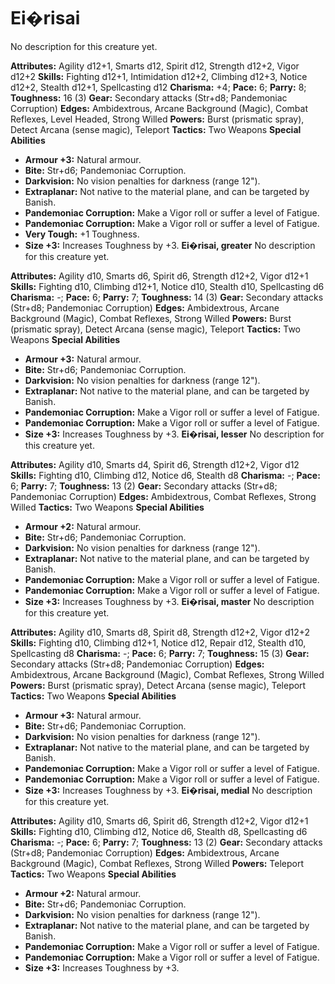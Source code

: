 # Ei�risai

No description for this creature yet.

**Attributes:** Agility d12+1, Smarts d12, Spirit d12, Strength d12+2,
Vigor d12+2
**Skills:** Fighting d12+1, Intimidation d12+2, Climbing d12+3, Notice
d12+2, Stealth d12+1, Spellcasting d12
**Charisma:** +4; **Pace:** 6; **Parry:** 8; **Toughness:** 16 (3)
**Gear:** Secondary attacks (Str+d8; Pandemoniac Corruption)
**Edges:** Ambidextrous, Arcane Background (Magic), Combat Reflexes,
Level Headed, Strong Willed
**Powers:** Burst (prismatic spray), Detect Arcana (sense magic),
Teleport
**Tactics:** Two Weapons
**Special Abilities**

- **Armour +3:** Natural armour.
- **Bite:** Str+d6; Pandemoniac Corruption.
- **Darkvision:** No vision penalties for darkness (range 12").
- **Extraplanar:** Not native to the material plane, and can be targeted
by Banish.
- **Pandemoniac Corruption:** Make a Vigor roll or suffer a level of
Fatigue.
- **Pandemoniac Corruption:** Make a Vigor roll or suffer a level of
Fatigue.
- **Very Tough:** +1 Toughness.
- **Size +3:** Increases Toughness by +3.
**Ei�risai, greater**
No description for this creature yet.

**Attributes:** Agility d10, Smarts d6, Spirit d6, Strength d12+2, Vigor
d12+1
**Skills:** Fighting d10, Climbing d12+1, Notice d10, Stealth d10,
Spellcasting d6
**Charisma:** -; **Pace:** 6; **Parry:** 7; **Toughness:** 14 (3)
**Gear:** Secondary attacks (Str+d8; Pandemoniac Corruption)
**Edges:** Ambidextrous, Arcane Background (Magic), Combat Reflexes,
Strong Willed
**Powers:** Burst (prismatic spray), Detect Arcana (sense magic),
Teleport
**Tactics:** Two Weapons
**Special Abilities**

- **Armour +3:** Natural armour.
- **Bite:** Str+d6; Pandemoniac Corruption.
- **Darkvision:** No vision penalties for darkness (range 12").
- **Extraplanar:** Not native to the material plane, and can be targeted
by Banish.
- **Pandemoniac Corruption:** Make a Vigor roll or suffer a level of
Fatigue.
- **Pandemoniac Corruption:** Make a Vigor roll or suffer a level of
Fatigue.
- **Size +3:** Increases Toughness by +3.
**Ei�risai, lesser**
No description for this creature yet.

**Attributes:** Agility d10, Smarts d4, Spirit d6, Strength d12+2, Vigor
d12
**Skills:** Fighting d10, Climbing d12, Notice d6, Stealth d8
**Charisma:** -; **Pace:** 6; **Parry:** 7; **Toughness:** 13 (2)
**Gear:** Secondary attacks (Str+d8; Pandemoniac Corruption)
**Edges:** Ambidextrous, Combat Reflexes, Strong Willed
**Tactics:** Two Weapons
**Special Abilities**

- **Armour +2:** Natural armour.
- **Bite:** Str+d6; Pandemoniac Corruption.
- **Darkvision:** No vision penalties for darkness (range 12").
- **Extraplanar:** Not native to the material plane, and can be targeted
by Banish.
- **Pandemoniac Corruption:** Make a Vigor roll or suffer a level of
Fatigue.
- **Pandemoniac Corruption:** Make a Vigor roll or suffer a level of
Fatigue.
- **Size +3:** Increases Toughness by +3.
**Ei�risai, master**
No description for this creature yet.

**Attributes:** Agility d10, Smarts d8, Spirit d8, Strength d12+2, Vigor
d12+2
**Skills:** Fighting d10, Climbing d12+1, Notice d12, Repair d12,
Stealth d10, Spellcasting d8
**Charisma:** -; **Pace:** 6; **Parry:** 7; **Toughness:** 15 (3)
**Gear:** Secondary attacks (Str+d8; Pandemoniac Corruption)
**Edges:** Ambidextrous, Arcane Background (Magic), Combat Reflexes,
Strong Willed
**Powers:** Burst (prismatic spray), Detect Arcana (sense magic),
Teleport
**Tactics:** Two Weapons
**Special Abilities**

- **Armour +3:** Natural armour.
- **Bite:** Str+d6; Pandemoniac Corruption.
- **Darkvision:** No vision penalties for darkness (range 12").
- **Extraplanar:** Not native to the material plane, and can be targeted
by Banish.
- **Pandemoniac Corruption:** Make a Vigor roll or suffer a level of
Fatigue.
- **Pandemoniac Corruption:** Make a Vigor roll or suffer a level of
Fatigue.
- **Size +3:** Increases Toughness by +3.
**Ei�risai, medial**
No description for this creature yet.

**Attributes:** Agility d10, Smarts d6, Spirit d6, Strength d12+2, Vigor
d12+1
**Skills:** Fighting d10, Climbing d12, Notice d6, Stealth d8,
Spellcasting d6
**Charisma:** -; **Pace:** 6; **Parry:** 7; **Toughness:** 13 (2)
**Gear:** Secondary attacks (Str+d8; Pandemoniac Corruption)
**Edges:** Ambidextrous, Arcane Background (Magic), Combat Reflexes,
Strong Willed
**Powers:** Teleport
**Tactics:** Two Weapons
**Special Abilities**

- **Armour +2:** Natural armour.
- **Bite:** Str+d6; Pandemoniac Corruption.
- **Darkvision:** No vision penalties for darkness (range 12").
- **Extraplanar:** Not native to the material plane, and can be targeted
by Banish.
- **Pandemoniac Corruption:** Make a Vigor roll or suffer a level of
Fatigue.
- **Pandemoniac Corruption:** Make a Vigor roll or suffer a level of
Fatigue.
- **Size +3:** Increases Toughness by +3.
